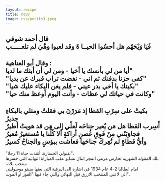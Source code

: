 ```yaml
---
layout: recipe
title: nouv
image: css/petits3.jpeg
---
```

قال أحمد شوقي    
فَيَا وَيْحَهُم هل أحسُوا الحيــا ةَ وقد لعبوا وهْيَ لم تلعـــــب    
--------------    
وقال أبو العتاهية :       
 أيا من لي بأنسك يا أخيا - ومن لي أن أبثك ما لديا"    
"كفى حزنا بدفنك ثم اني - نفضت تراب قبرك عن يديا"    
"بكيتك يا أخي بدر عيني - فلم يغن البكاء عليك شيا"    
"وكانت في حياتك لي عظات - وأنت اليوم أوعظ منك حيا"    
-----------------    
بكيتُ على سِرْبِ القطا إذ مَرَرْنَ بي فقلتُ ومثلي بالبكاءِ جديرُ    
 أَسِرب القطا هل مَن يُعير جناحَه لَعلّي إلى مَن قد هويتُ  أطيرُ    
 فجاوَبَنْني مِنْ فَوقِ غُصنِ أراكةٍ ألا كُلُّنا يا مُستعيرُ مُعيرُ    
 وأيُّ قطاةٍ لم تُعِركَ جناحَها فعاشت ببؤسٍ والجناحُ كسيرُ    
--------------   	
    
    
"بقبولي الخسارة، أنقذت حياة 11 رجلا"،     
   تلك المقولة الشهرية لحارس مرمى المجر انتال تشابو عقب المباراة النهائية التي خسرها منتخب بلاده     
 امام ايطاليا 2-4 عام 1934 في اشارة الى البرقية التي بعثها بينيتو موسوليني    
الى لاعبي المنتخب الازرق قبل النهائي والتي جاء فيها "الفوز او الموت".






